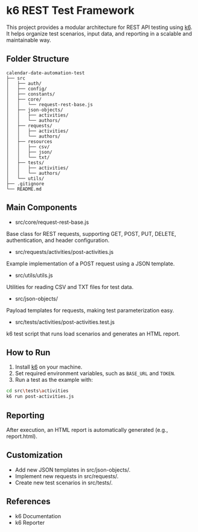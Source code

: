 # k6 REST Test Framework

This project provides a modular architecture for REST API testing using [k6](https://k6.io/). It helps organize test scenarios, input data, and reporting in a scalable and maintainable way.

## Folder Structure

```
calendar-date-automation-test
├── src
│   ├── auth/
│   ├── config/
│   ├── constants/
│   ├── core/
│   │   └── request-rest-base.js
│   ├── json-objects/
│   │   ├── activities/
│   │   └── authors/
│   ├── requests/
│   │   ├── activities/
│   │   └── authors/
│   ├── resources
│   │   ├── csv/
│   │   ├── json/
│   │   └── txt/
│   ├── tests/
│   │   ├── activities/
│   │   └── authors/
│   └── utils/
├── .gitignore
└── README.md
```

## Main Components

- src/core/request-rest-base.js

Base class for REST requests, supporting GET, POST, PUT, DELETE, authentication, and header configuration.

- src/requests/activities/post-activities.js

Example implementation of a POST request using a JSON template.

- src/utils/utils.js

Utilities for reading CSV and TXT files for test data.

- src/json-objects/

Payload templates for requests, making test parameterization easy.

- src/tests/activities/post-activities.test.js

k6 test script that runs load scenarios and generates an HTML report.

## How to Run

1. Install [k6](https://k6.io/docs/getting-started/installation/) on your machine.
2. Set required environment variables, such as `BASE_URL` and `TOKEN`.
3. Run a test as the example with:

```sh
cd src\tests\activities
k6 run post-activities.js
```

## Reporting
After execution, an HTML report is automatically generated (e.g., report.html).

## Customization
- Add new JSON templates in src/json-objects/.
- Implement new requests in src/requests/.
- Create new test scenarios in src/tests/.

## References
- k6 Documentation
- k6 Reporter